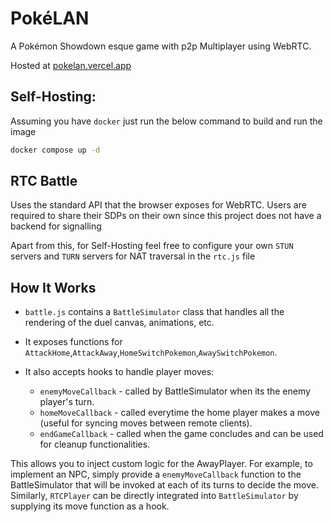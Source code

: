 # PokéLAN
A Pokémon Showdown esque game with p2p Multiplayer using WebRTC.

Hosted at [pokelan.vercel.app](https://pokelan.vercel.app)



## Self-Hosting:

Assuming you have `docker` just run the below command to build and run the image 

```bash
docker compose up -d
```

## RTC Battle

Uses the standard API that the browser exposes for WebRTC.
Users are required to share their SDPs on their own since this project does not have a backend for signalling

Apart from this, for Self-Hosting feel free to configure your own `STUN` servers and `TURN` servers for NAT traversal in the `rtc.js` file

## How It Works

- `battle.js` contains a `BattleSimulator` class that handles all the rendering of the duel canvas, animations, etc. 

- It exposes functions for `AttackHome`,`AttackAway`,`HomeSwitchPokemon`,`AwaySwitchPokemon`. 
- It also accepts hooks to handle player moves:
    - `enemyMoveCallback` - called by BattleSimulator when its the enemy player's turn.
    - `homeMoveCallback` - called everytime the home player makes a move (useful for syncing moves between remote clients).
    - `endGameCallback` - called when the game concludes and can be used for cleanup functionalities.

This allows you to inject custom logic for the AwayPlayer. For example, to implement an NPC, simply provide a `enemyMoveCallback` function to the BattleSimulator that will be invoked at each of its turns to decide the move. Similarly, `RTCPlayer` can be directly integrated into `BattleSimulator` by supplying its move function as a hook.
 

